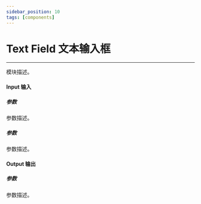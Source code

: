 ```yaml
---
sidebar_position: 10
tags: [components]
---
```


# Text Field 文本输入框

---

模块描述。

#### Input 输入

##### 参数

参数描述。

##### 参数

参数描述。

#### Output 输出

##### 参数

参数描述。
